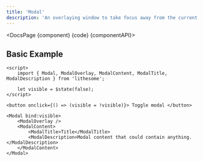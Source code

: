 ```yaml
---
title: 'Modal'
description: 'An overlaying window to take focus away from the current context.'
---
```


<script>
	import {DocsPage} from '$site/index.ts';

	import componentAPI from './api';
	import {default as component} from './component.svelte';
	import {default as code} from './component.svelte?raw';
</script>

<DocsPage {component} {code} {componentAPI}>

## Basic Example

```svelte
<script>
	import { Modal, ModalOverlay, ModalContent, ModalTitle, ModalDescription } from 'lithesome';

	let visible = $state(false);
</script>

<button onclick={() => (visible = !visible)}> Toggle modal </button>

<Modal bind:visible>
	<ModalOverlay />
	<ModalContent>
		<ModalTitle>Title</ModalTitle>
		<ModalDescription>Modal content that could contain anything.</ModalDescription>
	</ModalContent>
</Modal>
```

</DocsPage>
